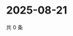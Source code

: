 # 2025-08-21

共 0 条

<!-- BEGIN ZHIHUQUESTIONS -->
<!-- 最后更新时间 Thu Aug 21 2025 08:52:48 GMT+0800 (China Standard Time) -->

<!-- END ZHIHUQUESTIONS -->
